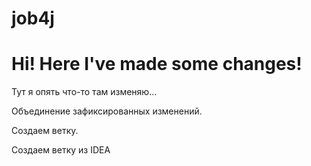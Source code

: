 # job4j
# Hi! Here I've made some changes!
Тут я опять что-то там изменяю...

Объединение зафиксированных изменений.

Создаем ветку.

Создаем ветку из IDEA